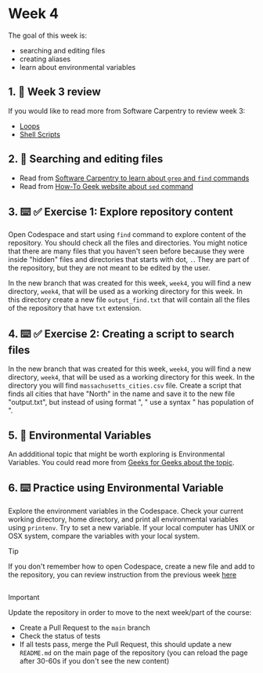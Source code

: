 <!--
  <<< Author notes: Step 4 >>>
  Start this step by acknowledging the previous step.
  Define terms and link to docs.github.com.
  TBD-step-4-notes.
-->

# Week 4

The goal of this week is:
- searching and editing files
- creating aliases
- learn about environmental variables

## 1. :book: Week 3 review
If you would like to read more from Software Carpentry to review week 3:
- [Loops](https://swcarpentry.github.io/shell-novice/05-loop.html)
- [Shell Scripts](https://swcarpentry.github.io/shell-novice/06-script.html)


## 2. :book: Searching and editing files
- Read from [Software Carpentry to learn about `grep` and `find` commands](https://swcarpentry.github.io/shell-novice/07-find.html)
- Read from [How-To Geek website about `sed` command](https://www.howtogeek.com/666395/how-to-use-the-sed-command-on-linux/)

## 3. :keyboard: :white_check_mark: Exercise 1: Explore repository content

Open Codespace and start using `find` command to explore content of the repository. You should check all the files and directories. You might notice that there are many files that you haven't seen before because they were inside "hidden" files and directories that starts with dot, `.`. They are part of the repository, but they are not meant to be edited by the user.

In the new branch that was created for this week, `week4`, you will find a new directory, `week4`, that will be used as a working directory for this week. In this directory create a new file `output_find.txt` that will contain all the files of the repository that have `txt` extension.  


## 4. :keyboard: :white_check_mark: Exercise 2: Creating a script to search files

In the new branch that was created for this week, `week4`, you will find a new directory, `week4`, that will be used as a working directory for this week. In the directory you will find `massachusetts_cities.csv` file.
Create a script that finds all cities that have "North" in the name and save it to the new file "output.txt",
but instead of using format "<City>, <Population>" use a syntax "<City> has population of <Population>".

## 5. :book: Environmental Variables

An addditional topic that might be worth exploring is Environmental Variables. 
You could read more from [Geeks for Geeks about the topic](https://www.geeksforgeeks.org/environment-variables-in-linux-unix/).

## 6. :keyboard: Practice using Environmental Variable

Explore the environment variables in the Codespace. Check your current working directory, home directory, and print all environmental variables using `printenv`. Try to set a new variable.
If your local computer has UNIX or OSX system, compare the variables with your local system.

> [!TIP]
> If you don't remember how to open Codespace, create a new file and add to the repository, you can review instruction from the previous week [here](./week1/Readme.md)

##

> [!IMPORTANT]
> Update the repository in  order to move to the next week/part of the course:
>  - Create a Pull Request to the `main` branch
>  - Check the status of tests
>  - If all tests pass, merge the Pull Request, this should update a new `README.md` on the main page of the repository (you can reload the page after 30-60s if you don't see the new content)

